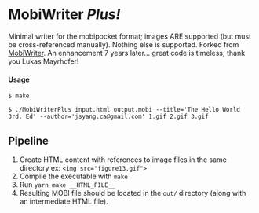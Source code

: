 MobiWriter _Plus!_
==========

Minimal writer for the mobipocket format; images ARE supported (but must be cross-referenced manually). Nothing else is supported.
Forked from [MobiWriter](https://github.com/cafaxo/MobiWriter). An enhancement 7 years later... great code is timeless; thank you 
Lukas Mayrhofer!
#### Usage 

```
$ make

$ ./MobiWriterPlus input.html output.mobi --title='The Hello World 3rd. Ed' --author='jsyang.ca@gmail.com' 1.gif 2.gif 3.gif
```

## Pipeline

1. Create HTML content with references to image files in the same directory ex: `<img src="figure13.gif">`
2. Compile the executable with `make`
3. Run `yarn make __HTML_FILE__`
4. Resulting MOBI file should be located in the `out/` directory (along with an intermediate HTML file).